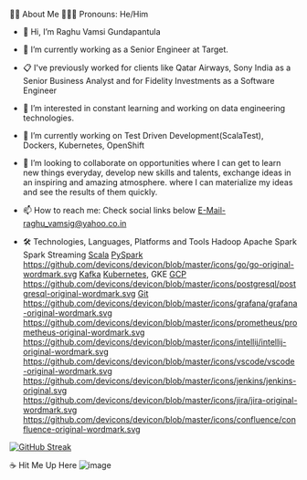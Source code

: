 👩‍💻 About Me
  👩🏻‍💻 Pronouns: He/Him
- 👋 Hi, I’m Raghu Vamsi Gundapantula
- 💼 I’m currently working as a Senior Engineer at Target.
- 📋 I've previously worked for clients like Qatar Airways, Sony India as a Senior Business Analyst and for Fidelity Investments as a Software Engineer
- 👀 I’m interested in constant learning and working on data engineering technologies.
- 🌱 I’m currently working on Test Driven Development(ScalaTest), Dockers, Kubernetes, OpenShift
- 💞️ I’m looking to collaborate on opportunities where I can get to learn new things everyday, develop new skills and talents, exchange ideas in an inspiring and amazing atmosphere. where I can materialize my ideas and see the results of them quickly.
- 📫 How to reach me: Check social links below E-Mail-raghu_vamsig@yahoo.co.in

- 🛠️ Technologies, Languages, Platforms and Tools
Hadoop Apache Spark Spark Streaming
[Scala](https://github.com/devicons/devicon/blob/master/icons/scala/scala-original-wordmark.svg)
[PySpark](https://github.com/devicons/devicon/blob/master/icons/python/python-original-wordmark.svg)
https://github.com/devicons/devicon/blob/master/icons/go/go-original-wordmark.svg
 [Kafka](https://github.com/devicons/devicon/blob/master/icons/apachekafka/apachekafka-original-wordmark.svg)
[Kubernetes](https://github.com/devicons/devicon/blob/master/icons/kubernetes/kubernetes-plain-wordmark.svg),
 GKE
[GCP](https://github.com/devicons/devicon/blob/master/icons/googlecloud/googlecloud-original-wordmark.svg)
https://github.com/devicons/devicon/blob/master/icons/postgresql/postgresql-original-wordmark.svg
[Git](https://github.com/devicons/devicon/blob/master/icons/git/git-original-wordmark.svg)
https://github.com/devicons/devicon/blob/master/icons/grafana/grafana-original-wordmark.svg
https://github.com/devicons/devicon/blob/master/icons/prometheus/prometheus-original-wordmark.svg
https://github.com/devicons/devicon/blob/master/icons/intellij/intellij-original-wordmark.svg
https://github.com/devicons/devicon/blob/master/icons/vscode/vscode-original-wordmark.svg
https://github.com/devicons/devicon/blob/master/icons/jenkins/jenkins-original.svg
https://github.com/devicons/devicon/blob/master/icons/jira/jira-original-wordmark.svg
https://github.com/devicons/devicon/blob/master/icons/confluence/confluence-original-wordmark.svg


[![GitHub Streak](https://streak-stats.demolab.com/?user=rvamsig)](https://git.io/streak-stats)

☕ Hit Me Up Here
  ![image](https://github.com/rvamsig/rvamsig/assets/12514952/3c3fc373-93c9-46b1-a983-559ad9ce87d2)
 
 



<!---
rvamsig/rvamsig is a ✨ special ✨ repository because its `README.md` (this file) appears on your GitHub profile.
You can click the Preview link to take a look at your changes.
--->
